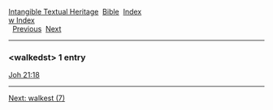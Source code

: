 [Intangible Textual Heritage](../../index)  [Bible](../index) 
[Index](index)   
[w Index](_w_)  
  [Previous](c12202)  [Next](c12204) 

------------------------------------------------------------------------

### &lt;walkedst&gt; 1 entry

[Joh 21:18](../kjv/joh021.htm#018)  

------------------------------------------------------------------------

[Next: walkest (7)](c12204)
